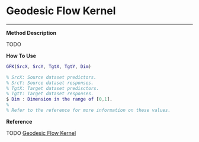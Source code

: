 # Geodesic Flow Kernel
<hr>


**Method Description**

TODO 

**How To Use**

```Matlab
GFK(SrcX, SrcY, TgtX, TgtY, Dim)

% SrcX: Source dataset predictors.
% SrcY: Source dataset responses.
% TgtX: Target dataset predisctors.
% TgtY: Target dataset responses.
$ Dim : Dimension in the range of [0,1].
%
% Refer to the reference for more information on these values.
```

**Reference**

TODO
[Geodesic Flow Kernel]()
